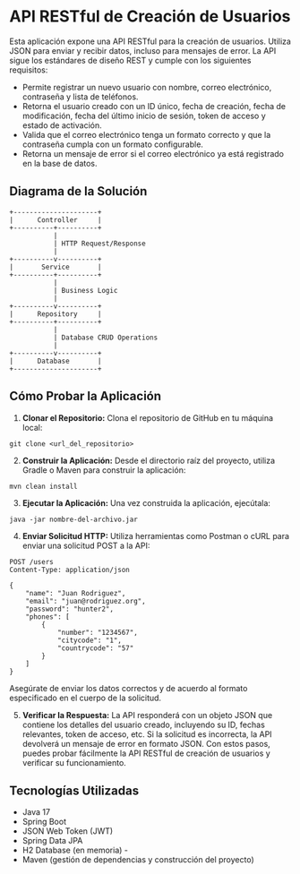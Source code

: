# API RESTful de Creación de Usuarios

Esta aplicación expone una API RESTful para la creación de usuarios. Utiliza JSON para enviar y recibir datos, incluso para mensajes de error. La API sigue los estándares de diseño REST y cumple con los siguientes requisitos:

- Permite registrar un nuevo usuario con nombre, correo electrónico, contraseña y lista de teléfonos.
- Retorna el usuario creado con un ID único, fecha de creación, fecha de modificación, fecha del último inicio de sesión, token de acceso y estado de activación.
- Valida que el correo electrónico tenga un formato correcto y que la contraseña cumpla con un formato configurable.
- Retorna un mensaje de error si el correo electrónico ya está registrado en la base de datos.

## Diagrama de la Solución
    +---------------------+
    |      Controller     |
    +----------+----------+
               |
               | HTTP Request/Response
               |
    +----------v----------+
    |       Service       |
    +----------+----------+
               |
               | Business Logic
               |
    +----------v----------+
    |      Repository     |
    +----------+----------+
               |
               | Database CRUD Operations
               |
    +----------v----------+
    |      Database       |
    +---------------------+



## Cómo Probar la Aplicación

1. **Clonar el Repositorio:**
   Clona el repositorio de GitHub en tu máquina local:
```console
git clone <url_del_repositorio>
```

2. **Construir la Aplicación:**
Desde el directorio raíz del proyecto, utiliza Gradle o Maven para construir la aplicación:
```console
mvn clean install
```


3. **Ejecutar la Aplicación:**
Una vez construida la aplicación, ejecútala:
```console
java -jar nombre-del-archivo.jar
```

4. **Enviar Solicitud HTTP:**
Utiliza herramientas como Postman o cURL para enviar una solicitud POST a la API:
```console
POST /users
Content-Type: application/json

{
    "name": "Juan Rodriguez",
    "email": "juan@rodriguez.org",
    "password": "hunter2",
    "phones": [
        {
            "number": "1234567",
            "citycode": "1",
            "countrycode": "57"
        }
    ]
}
```
Asegúrate de enviar los datos correctos y de acuerdo al formato especificado en el cuerpo de la solicitud. 

5. **Verificar la Respuesta:** La  API responderá con un objeto JSON que contiene los detalles del usuario creado, incluyendo su ID, fechas relevantes, token de acceso, etc. Si la solicitud es incorrecta, la API devolverá un mensaje de error en formato JSON. Con estos pasos, puedes probar fácilmente la API  RESTful de creación de usuarios y verificar su funcionamiento.

## Tecnologías Utilizadas  
- Java 17 
- Spring Boot 
- JSON Web Token (JWT) 
- Spring Data JPA 
- H2 Database (en memoria) -
- Maven (gestión de dependencias y construcción del proyecto)
